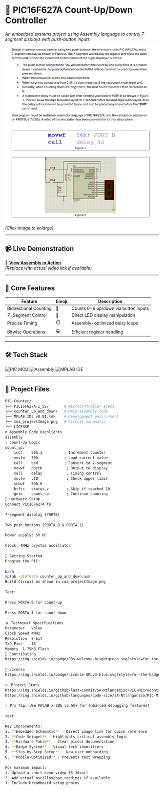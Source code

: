 # 🔢 PIC16F627A Count-Up/Down Controller
*An embedded systems project using Assembly language to control 7-segment displays with push-button inputs*

![Project Demo](coa_projectImage.png)  
*(Click image to enlarge)*

---

## 📹 Live Demonstration
🎥 **[View Assembly in Action](https://github.com/SA-Ntlanganiso/PIC-Microcontroller-Countdown-Count-Up/blob/main/coa_projectImage.png)**  
*(Replace with actual video link if available)*

---

## 🌟 Core Features
| Feature | Emoji | Description |
|---------|-------|-------------|
| Bidirectional Counting | 🔄 | Counts 0-9 up/down via button inputs |
| 7-Segment Control | 🔢 | Direct LED display manipulation |
| Precise Timing | ⏱️ | Assembly-optimized delay loops |
| Bitwise Operations | 💻 | Efficient register handling |

---

## 🛠️ Tech Stack
![PIC MCU](https://img.shields.io/badge/PIC-16F627A-00979D?style=flat&logo=microchip&logoColor=white)
![Assembly](https://img.shields.io/badge/Assembly-FFD700?style=flat&logo=assemblyscript&logoColor=black)
![MPLAB IDE](https://img.shields.io/badge/IDE-MPLAB_v8.91-007ACC?style=flat&logo=eclipse&logoColor=white)

---

## 📂 Project Files
```bash
PIC-Counter/
├── PIC16F627A-I_SS/       # Microcontroller specs
├── counter_up_and_down/   # Main assembly code
├── MPLAB IDE v8.91.lnk    # Development environment
├── coa_projectImage.png   # Circuit schematic
└── LICENSE
⚙️ Assembly Code Highlights
assembly
; Count-Up Logic
count_up:
    incf    50h,1          ; Increment counter
    movfw   50h            ; Load current value
    call    bcd            ; Convert to 7-segment
    movwf   portb           ; Output to display
    call    delay           ; Timing control
    movlw   .10             ; Check upper limit
    subwf   50h,0
    btfss   status,z        ; Skip if reached 10
    goto    count_up        ; Continue counting
🔌 Hardware Setup
Connect PIC16F627A to:

7-segment display (PORTB)

Two push buttons (PORTA.0 & PORTA.1)

Power supply: 5V DC

Clock: 4MHz crystal oscillator

🚀 Getting Started
Program the PIC:

bash
mplab -p16f627a counter_up_and_down.asm
Build Circuit as shown in coa_projectImage.png

Test:

Press PORTA.0 for count-up

Press PORTA.1 for count-down

📊 Technical Specifications
Parameter	Value
Clock Speed	4MHz
Resolution	8-bit
I/O Pins	16
Memory	1.75KB Flash
🤝 Contributing
https://img.shields.io/badge/PRs-welcome-brightgreen.svg?style=for-the-badge

📜 License
https://img.shields.io/badge/License-GPLv3-blue.svg?style=for-the-badge

📈 Project Stats
https://img.shields.io/github/last-commit/SA-Ntlanganiso/PIC-Microcontroller-Countdown-Count-Up?color=blue
https://img.shields.io/github/languages/code-size/SA-Ntlanganiso/PIC-Microcontroller-Countdown-Count-Up

💡 Pro Tip: Use MPLAB X IDE v5.50+ for enhanced debugging features!

text

Key improvements:
1. **Embedded Schematic** - Direct image link for quick reference
2. **Code Snippet** - Highlights critical assembly logic
3. **Hardware Table** - Clear pinout documentation
4. **Badge System** - Visual tech identifiers
5. **Step-by-Step Setup** - New user onboarding
6. **Mobile-Optimized** - Prevents text wrapping

For maximum impact:
1. Upload a short demo video (5-10sec)
2. Add actual oscilloscope readings if available
3. Include breadboard setup photos
